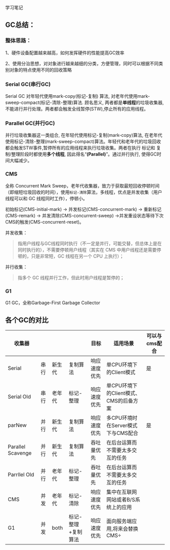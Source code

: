 学习笔记

## GC总结：

### 整体思路：

1、硬件设备配置越来越高，如何发挥硬件的性能提高GC效率

2、使用分治思想，对对象进行越来越细的分类，方便管理，同时可以根据不同类别对象的特点使用不同的回收策略

### Serial GC(串行GC)

Serial GC 对年轻代使用mark-copy(标记-复制) 算法, 对老年代使用mark-sweep-compact(标记-清除-整理)算法. 顾名思义, 两者都是**单线程**的垃圾收集器,不能进行并行处理。两者都会触发全线暂停(STW),停止所有的应用线程。

### Parallel GC(并行GC)

并行垃圾收集器这一类组合, 在年轻代使用标记-复制(mark-copy)算法, 在老年代使用标记-清除-整理(mark-sweep-compact)算法。年轻代和老年代的垃圾回收都会触发STW事件,暂停所有的应用线程来执行垃圾收集。两者在执行 标记和 复制/整理阶段时都使用**多个线程**, 因此得名“**(Parallel)**”。通过并行执行, 使得GC时间大幅减少。

### CMS

全称 Concurrent Mark Sweep，老年代收集器，致力于获取最短回收停顿时间（即缩短垃圾回收的时间），使用`标记-清除`算法，多线程，优点是并发收集（用户线程可以和 GC 线程同时工作），停顿小。

初始标记(CMS-initial-mark) -> 并发标记(CMS-concurrent-mark) -> 重新标记(CMS-remark) -> 并发清除(CMS-concurrent-sweep) ->并发重设状态等待下次CMS的触发(CMS-concurrent-reset)。

并发收集：

> 指用户线程与GC线程同时执行（不一定是并行，可能交替，但总体上是在同时执行的），不需要停顿用户线程（其实在 CMS 中用户线程还是需要停顿的，只是非常短，GC 线程在另一个 CPU 上执行）；

并行收集：

> 指多个 GC 线程并行工作，但此时用户线程是暂停的；

### G1
    
G1 GC，全称Garbage-First Garbage Collector

## 各个GC的对比

| 收集器            |      |        |                    | 目标         | 适用场景                               | 可以与cms配合 |
| ----------------- | ---- | ------ | ------------------ | ------------ | -------------------------------------- | ------------- |
| Serial            | 串行 | 新生代 | 复制算法           | 响应速度优先 | 单CPU环境下的Client模式                | 是            |
| Serial Old        | 串行 | 老年代 | 标记-整理          | 响应速度优先 | 单CPU环境下的Client模式、CMS的后备方案 |               |
| parNew            | 并行 | 新生代 | 复制算法           | 响应速度优先 | 多CPU环境时在Server模式下与CMS配合     | 是            |
| Parallel Scavenge | 并行 | 新生代 | 复制算法           | 吞吐量优先   | 在后台运算而不需要太多交互的任务       |               |
| Parrllel Old      | 并行 | 老年代 | 标记-整理          | 吞吐量优先   | 在后台运算而不需要太多交互的任务       |               |
| CMS               | 并发 | 老年代 | 标记-清除          | 响应速度优先 | 集中在互联网网站或者B/S系统上的应用    |               |
| G1                | 并发 | both   | 标记-整理+复制算法 | 响应速度优先 | 面向服务端应用,将来会替换CMS÷          |               |
